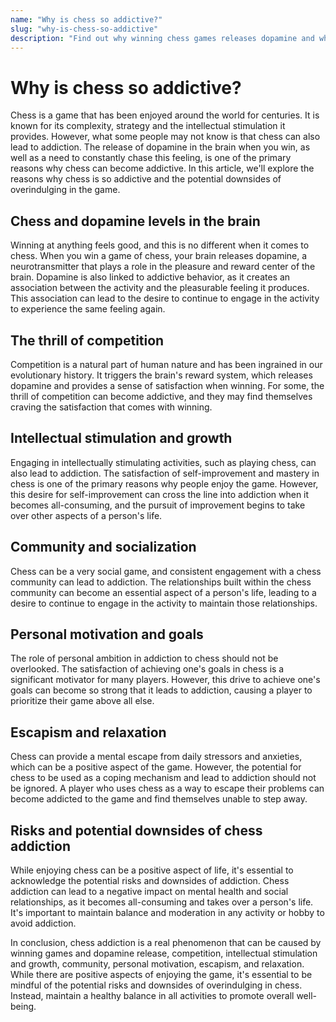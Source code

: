 ```yaml
---
name: "Why is chess so addictive?"
slug: "why-is-chess-so-addictive"
description: "Find out why winning chess games releases dopamine and why some people get addicted to the feeling of competition, intellectual stimulation, community, personal motivation, and escapism that the game provides."
---
```


# Why is chess so addictive?

Chess is a game that has been enjoyed around the world for centuries. It is known for its complexity, strategy and the intellectual stimulation it provides. However, what some people may not know is that chess can also lead to addiction. The release of dopamine in the brain when you win, as well as a need to constantly chase this feeling, is one of the primary reasons why chess can become addictive. In this article, we'll explore the reasons why chess is so addictive and the potential downsides of overindulging in the game.

## Chess and dopamine levels in the brain

Winning at anything feels good, and this is no different when it comes to chess. When you win a game of chess, your brain releases dopamine, a neurotransmitter that plays a role in the pleasure and reward center of the brain. Dopamine is also linked to addictive behavior, as it creates an association between the activity and the pleasurable feeling it produces. This association can lead to the desire to continue to engage in the activity to experience the same feeling again.

## The thrill of competition

Competition is a natural part of human nature and has been ingrained in our evolutionary history. It triggers the brain's reward system, which releases dopamine and provides a sense of satisfaction when winning. For some, the thrill of competition can become addictive, and they may find themselves craving the satisfaction that comes with winning.

## Intellectual stimulation and growth

Engaging in intellectually stimulating activities, such as playing chess, can also lead to addiction. The satisfaction of self-improvement and mastery in chess is one of the primary reasons why people enjoy the game. However, this desire for self-improvement can cross the line into addiction when it becomes all-consuming, and the pursuit of improvement begins to take over other aspects of a person's life.

## Community and socialization

Chess can be a very social game, and consistent engagement with a chess community can lead to addiction. The relationships built within the chess community can become an essential aspect of a person's life, leading to a desire to continue to engage in the activity to maintain those relationships.

## Personal motivation and goals

The role of personal ambition in addiction to chess should not be overlooked. The satisfaction of achieving one's goals in chess is a significant motivator for many players. However, this drive to achieve one's goals can become so strong that it leads to addiction, causing a player to prioritize their game above all else.

## Escapism and relaxation

Chess can provide a mental escape from daily stressors and anxieties, which can be a positive aspect of the game. However, the potential for chess to be used as a coping mechanism and lead to addiction should not be ignored. A player who uses chess as a way to escape their problems can become addicted to the game and find themselves unable to step away.

## Risks and potential downsides of chess addiction

While enjoying chess can be a positive aspect of life, it's essential to acknowledge the potential risks and downsides of addiction. Chess addiction can lead to a negative impact on mental health and social relationships, as it becomes all-consuming and takes over a person's life. It's important to maintain balance and moderation in any activity or hobby to avoid addiction.

In conclusion, chess addiction is a real phenomenon that can be caused by winning games and dopamine release, competition, intellectual stimulation and growth, community, personal motivation, escapism, and relaxation. While there are positive aspects of enjoying the game, it's essential to be mindful of the potential risks and downsides of overindulging in chess. Instead, maintain a healthy balance in all activities to promote overall well-being.
